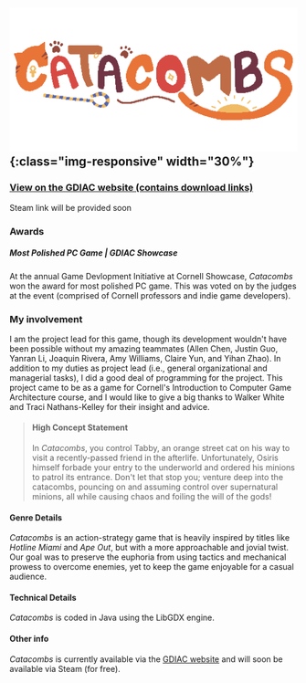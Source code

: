 ## ![catacombs_logo](/assets/catacombs.png){:class="img-responsive" width="30%"}

### [View on the GDIAC website (contains download links)](https://gdiac.cs.cornell.edu/gdiac/showcase/gallery/catacombs/)

Steam link will be provided soon

### Awards
##### Most Polished PC Game | GDIAC Showcase
At the annual Game Devlopment Initiative at Cornell Showcase, *Catacombs* won the award for most polished PC game. This was voted on by the judges at the event (comprised of Cornell professors and indie game developers).

### My involvement

I am the project lead for this game, though its development wouldn't have been possible without my amazing teammates (Allen Chen, Justin Guo, Yanran Li, Joaquin Rivera, Amy Williams, Claire Yun, and Yihan Zhao). In addition to my duties as project lead (i.e., general organizational and managerial tasks), I did a good deal of programming for the project. This project came to be as a game for Cornell's Introduction to Computer Game Architecture course, and I would like to give a big thanks to Walker White and Traci Nathans-Kelley for their insight and advice.

> #### High Concept Statement
> In *Catacombs*, you control Tabby, an orange street cat on his way to visit a recently-passed friend in the afterlife. Unfortunately, Osiris himself forbade your entry to the underworld and ordered his minions to patrol its entrance. Don't let that stop you; venture deep into the catacombs, pouncing on and assuming control over supernatural minions, all while causing chaos and foiling the will of the gods!

#### Genre Details

*Catacombs* is an action-strategy game that is heavily inspired by titles like *Hotline Miami* and *Ape Out*, but with a more approachable and jovial twist. Our goal was to preserve the euphoria from using tactics and mechanical prowess to overcome enemies, yet to keep the game enjoyable for a casual audience.

#### Technical Details

*Catacombs* is coded in Java using the LibGDX engine. 

#### Other info

*Catacombs* is currently available via the [GDIAC website](https://gdiac.cs.cornell.edu/gdiac/showcase/gallery/catacombs/) and will soon be available via Steam (for free).